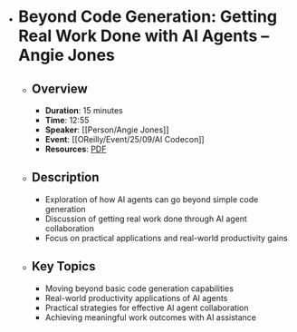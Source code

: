 - # Beyond Code Generation: Getting Real Work Done with AI Agents – Angie Jones
	- ## Overview
		- **Duration**: 15 minutes
		- **Time**: 12:55
		- **Speaker**: [[Person/Angie Jones]]
		- **Event**: [[OReilly/Event/25/09/AI Codecon]]
		- **Resources**: [PDF](https://on24static.akamaized.net/event/49/94/94/2/rt/1/documents/resourceList1757129649118/angiejonesbeyondcodegeneration1757129649118.pdf)
	- ## Description
		- Exploration of how AI agents can go beyond simple code generation
		- Discussion of getting real work done through AI agent collaboration
		- Focus on practical applications and real-world productivity gains
	- ## Key Topics
		- Moving beyond basic code generation capabilities
		- Real-world productivity applications of AI agents
		- Practical strategies for effective AI agent collaboration
		- Achieving meaningful work outcomes with AI assistance
